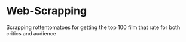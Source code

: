 # Web-Scrapping
Scrapping rottentomatoes for getting the top 100 film that rate for both critics and audience
